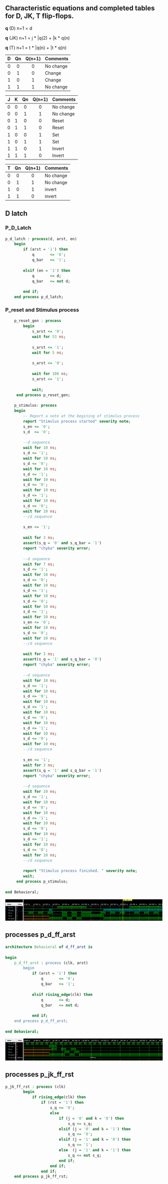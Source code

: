 ## Characteristic equations and completed tables for D, JK, T flip-flops.
   
   **q** (D) n+1 = d
   
   **q** (JK) n+1 = j * |q(2) + |k * q(n)
   
   **q** (T) n+1 = t * |q(n) + |t * q(n)

| **D** | **Qn** | **Q(n+1)** | **Comments** |
   | :-: | :-: | :-: | :-- |
   | 0 | 0 | 0 | No change |
   | 0 | 1 | 0 | Change |
   | 1 | 0 | 1 | Change |
   | 1 | 1 | 1 | No change |


   | **J** | **K** | **Qn** | **Q(n+1)** | **Comments** |
   | :-: | :-: | :-: | :-: | :-- |
   | 0 | 0 | 0 | 0 | No change |
   | 0 | 0 | 1 | 1 | No change |
   | 0 | 1 | 0 | 0 | Reset |
   | 0 | 1 | 1 | 0 | Reset |
   | 1 | 0 | 0 | 1 | Set |
   | 1 | 0 | 1 | 1 | Set |
   | 1 | 1 | 0 | 1 | Invert |
   | 1 | 1 | 1 | 0 | Invert |

   | **T** | **Qn** | **Q(n+1)** | **Comments** |
   | :-: | :-: | :-: | :-- |
   | 0 | 0 | 0 | No change |
   | 0 | 1 | 1 | No change |
   | 1 | 0 | 1 | invert |
   | 1 | 1 | 0 | invert |


## D latch
### P_D_Latch
``` vhdl
p_d_latch : process(d, arst, en)
    begin
        if (arst = '1') then
            q       <= '0';
            q_bar   <= '1';
            
        elsif (en = '1') then
            q       <= d;
            q_bar   <= not d;
            
        end if;
    end process p_d_latch;
```

### P_reset and Stimulus process

``` vhdl
    p_reset_gen : process
        begin
            s_arst <= '0';
            wait for 53 ns;
            
            s_arst <= '1';   
            wait for 5 ns;
            
            s_arst <= '0';        
               
            wait for 108 ns;           
            s_arst <= '1';
            
            wait;
     end process p_reset_gen;
    
    p_stimulus: process
    begin
        -- Report a note at the begining of stimulus process
        report "Stimulus process started" severity note;
        s_en <= '0';
        s_d  <= '0';

        --d sequence
        wait for 10 ns;
        s_d <= '1';
        wait for 10 ns;
        s_d <= '0';
        wait for 10 ns;
        s_d <= '1';
        wait for 10 ns;
        s_d <= '0';
        wait for 10 ns;
        s_d <= '1';
        wait for 10 ns;
        s_d <= '0';
        wait for 10 ns;
        --/d sequence

        s_en <= '1';
        
        wait for 3 ns;
        assert(s_q = '0' and s_q_bar = '1')
        report "chyba" severity error;
        
        --d sequence
        wait for 7 ns;
        s_d <= '1';
        wait for 10 ns;
        s_d <= '0';
        wait for 10 ns;
        s_d <= '1';
        wait for 10 ns;
        s_d <= '0';
        wait for 10 ns;
        s_d <= '1';
        wait for 10 ns;
        s_en <= '0'; 
        wait for 10 ns;
        s_d <= '0';
        wait for 10 ns;
        --/d sequence
        
        wait for 3 ns;
        assert(s_q = '1' and s_q_bar = '0')
        report "chyba" severity error;
        
        --d sequence
        wait for 10 ns;
        s_d <= '1';
        wait for 10 ns;
        s_d <= '0';
        wait for 10 ns;
        s_d <= '1';
        wait for 10 ns;
        s_d <= '0';
        wait for 10 ns;
        s_d <= '1';
        wait for 10 ns;
        s_d <= '0';
        wait for 10 ns;
        --/d sequence
        
        s_en <= '1';
        wait for 3 ns;
        assert(s_q = '1' and s_q_bar = '1')
        report "chyba" severity error;
                
        --d sequence
        wait for 10 ns;
        s_d <= '1';
        wait for 10 ns;
        s_d <= '0';
        wait for 10 ns;
        s_d <= '1';
        wait for 10 ns;
        s_d <= '0';
        wait for 10 ns;
        s_d <= '1';
        wait for 10 ns;
        s_d <= '0';
        wait for 10 ns;
        --/d sequence
        
        report "Stimulus process finished. " severity note;       
        wait;
     end process p_stimulus;

end Behavioral;
```
![1](IMAGES/prubeh.PNG)

## processes p_d_ff_arst
``` vhdl
architecture Behavioral of d_ff_arst is

begin
    p_d_ff_arst : process (clk, arst)
        begin
            if (arst = '1') then
                q       <= '0';
                q_bar   <= '1';
            
            elsif rising_edge(clk) then
                q       <= d;
                q_bar   <= not d;
            
            end if;
    end process p_d_ff_arst;

end Behavioral;
```
![1](IMAGES/prubeharst.PNG)


## processes p_jk_ff_rst
``` vhdl
p_jk_ff_rst : process (clk)
        begin
            if rising_edge(clk) then
                if (rst = '1') then
                    s_q <= '0';
                    else
                        if (j = '0' and k = '0') then
                            s_q <= s_q;
                        elsif (j = '0' and k = '1') then
                            s_q <= '0';
                        elsif (j = '1' and k = '0') then
                            s_q <= '1';
                        else  (j = '1' and k = '1') then
                            s_q <= not s_q;
                        end if;
                    end if;
                end if;
    end process p_jk_ff_rst;
```

